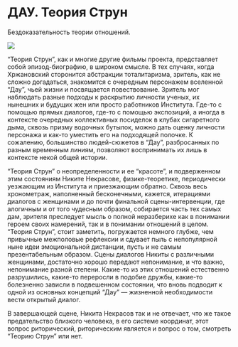 
# ДАУ. Теория Струн

Бездоказательность теории отношений.


![](https://cdn-images-1.medium.com/max/2732/1*aacfiSvKHw3Jz7bG0GP4MA.png)

“Теория Струн”, как и многие другие фильмы проекта, представляет собой эпизод-биографию, в широком смысле. В тех случаях, когда Хржановский сторонится абстракции тоталитаризма, зритель, как не сложно догадаться, знакомится с очередным персонажем вселенной “Дау”, чьей жизни и посвящается повествование. Зритель мог наблюдать разные подходы к раскрытию личности ученых, их нынешних и будущих жен или просто работников Института. Где-то с помощью прямых диалогов, где-то с помощью экспозиций, а иногда в контексте очередных коллективных посиделок в клубах сигаретного дыма, сквозь призму водочных бутылок, можно дать оценку личности персонажа и как-то уместить его на подходящей полочке. К сожалению, большинство людей-сюжетов в “Дау”, разбросанных по разным временным линиям, позволяют воспринимать их лишь в контексте некой общей истории.

“Теория Струн” о неопределенности и ее “красоте”, и подверженном этим состояниям Никите Некрасове, физике-теоретике, периодически уезжающим из Института и приезжающим обратно. Сквозь весь хронометраж, наполненный бесконечными, кажется, итерациями диалогов с женщинами и до почти финальной сцены-интервенции, где алогичным и от того чудесным образом, собирается часть тех самых дам, зрителя преследует мысль о полной неразберихе как в понимании героем своих намерений, так и в понимании отношений в целом. “Теория Струн”, стоит заметить, погружается немного глубже, чем привычные межполовые рефлексии и сдувает пыль с непопулярной ныне идеи эмоциональной дистанции, пусть и не самым презентабельным образом. Сцены диалогов Никиты с различными женщинами, достаточно хорошо передают непонимание, и что важно, непонимание разной степени. Какие-то из этих отношений естественно разрушились, какие-то переросли в подобие дружбы, какие-то болезненно зависли в подвешенном состоянии, что вновь подводит к одной из основных концепций “Дау” — жизненной необходимости вести открытый диалог.

В завершающей сцене, Никита Некрасов так и не отвечает, что же такое предательство близкого человека, в его системе координат, этот вопрос риторический, риторическим является и вопрос о том, смотреть “Теорию Струн” или нет.
